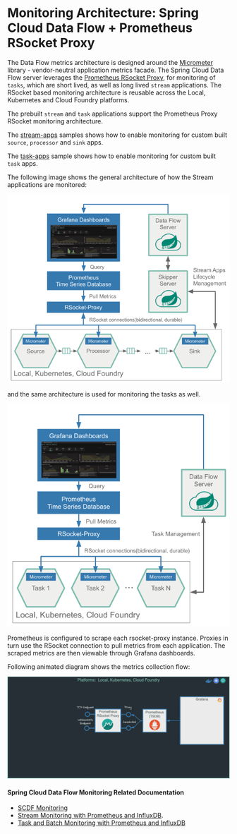 # Monitoring Architecture: Spring Cloud Data Flow + Prometheus RSocket Proxy

The Data Flow metrics architecture is designed around the [Micrometer](https://micrometer.io/) library - vendor-neutral application metrics facade.
The Spring Cloud Data Flow server leverages the [Prometheus RSocket Proxy](https://github.com/micrometer-metrics/prometheus-rsocket-proxy), 
for monitoring of `tasks`, which are short lived, as well as long lived `stream` applications. 
The RSocket based monitoring architecture is reusable across the Local, Kubernetes and Cloud Foundry platforms. 

The prebuilt `stream` and `task` applications support the Prometheus Proxy RSocket monitoring architecture. 

The [stream-apps](./stream-apps/) samples shows how to enable monitoring for custom built `source`, `processor` and `sink` apps.  

The [task-apps](./task-apps/) sample shows how to enable monitoring for custom built `task` apps.

The following image shows the general architecture of how the Stream applications are monitored:

![Stream App Monitoring](./images/SCDF-monitoring-prometheus-streams.png)

and the same architecture is used for monitoring the tasks as well. 
 
![Stream App Monitoring](./images/SCDF-monitoring-prometheus-tasks.png)

Prometheus is configured to scrape each rsocket-proxy instance. 
Proxies in turn use the RSocket connection to pull metrics from each application. 
The scraped metrics are then viewable through Grafana dashboards. 

Following animated diagram shows the metrics collection flow:
 
![Stream App Monitoring](./images/SCDF-monitoring-promethesu-proxy.gif)

#### Spring Cloud Data Flow Monitoring Related Documentation

- [SCDF Monitoring](https://dataflow.spring.io/docs/2.3.0.SNAPSHOT/concepts/monitoring/)
- [Stream Monitoring with Prometheus and InfluxDB](https://dataflow.spring.io/docs/2.3.0.SNAPSHOT/feature-guides/streams/monitoring/).
- [Task and Batch Monitoring with Prometheus and InfluxDB](https://dataflow.spring.io/docs/2.3.0.SNAPSHOT/feature-guides/batch/monitoring/#task-and-batch-monitoring-with-prometheus-and-influxdb)
